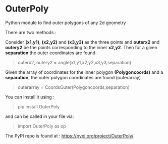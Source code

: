# OuterPoly
Python module to find outer polygons of any 2d geometry

There are two methods :

Consider **(x1,y1)**, **(x2,y2)** and **(x3,y3)** as the three points and **outerx2** and **outery2** be the points corresponding to the inner **x2,y2**. Then for a given **separation** the outer coordinates are found.

> outerx2, outery2 = angle(x1,y1,x2,y2,x3,y3,separation)

Given the array of coordinates for the inner polygon **(Polygoncoords)** and a **separation**, the outer polygon coordinates are found (outerarray)

> outerarray = CoordsOuter(Polygoncoords,separation)

You can install it using :

> pip install OuterPoly

and can be called in your file via:

> import OuterPoly as op

The PyPI repo is found at : https://pypi.org/project/OuterPoly/
